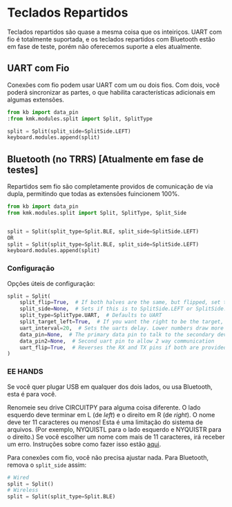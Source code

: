 # Teclados Repartidos

Teclados repartidos são quase a mesma coisa que os inteiriços. UART com fio é
totalmente suportada, e os teclados repartidos com Bluetooth estão em fase de
teste, porém não oferecemos suporte a eles atualmente.

## UART com Fio

Conexões com fio podem usar UART com um ou dois fios. Com dois, você poderá
sincronizar as partes, o que habilita características adicionais em algumas
extensões.

```python
from kb import data_pin
:from kmk.modules.split import Split, SplitType

split = Split(split_side=SplitSide.LEFT)
keyboard.modules.append(split)
```

## Bluetooth (no TRRS) [Atualmente em fase de testes]

Repartidos sem fio são completamente providos de comunicação de via dupla,
permitindo que todas as extensões fuincionem 100%.

```python
from kb import data_pin
from kmk.modules.split import Split, SplitType, Split_Side


split = Split(split_type=Split.BLE, split_side=SplitSide.LEFT)
OR
split = Split(split_type=Split.BLE, split_side=SplitSide.LEFT)
keyboard.modules.append(split)
```

### Configuração

Opções úteis de configuração:

```python
split = Split(
    split_flip=True,  # If both halves are the same, but flipped, set this True
    split_side=None,  # Sets if this is to SplitSide.LEFT or SplitSide.RIGHT, or use EE hands
    split_type=SplitType.UART,  # Defaults to UART
    split_target_left=True,  # If you want the right to be the target, change this to false
    uart_interval=20,  # Sets the uarts delay. Lower numbers draw more power
    data_pin=None,  # The primary data pin to talk to the secondary device with
    data_pin2=None,  # Second uart pin to allow 2 way communication
    uart_flip=True,  # Reverses the RX and TX pins if both are provided
)

```

### EE HANDS

Se você quer plugar USB em qualquer dos dois lados, ou usa Bluetooth, esta é
para você.

Renomeie seu drive CIRCUITPY para alguma coisa diferente. O lado esquerdo deve
terminar em L (de *left*) e o direito em R (de *right*). O nome deve ter 11
caracteres ou menos! Esta é uma limitação do sistema de arquivos. (Por exemplo,
NYQUISTL para o lado esquerdo e NYQUISTR para o direito.) Se você escolher um
nome com mais de 11 caracteres, irá receber um erro. Instruções sobre como fazer
isso estão
[aqui](https://learn.adafruit.com/welcome-to-circuitpython/the-circuitpy-drive).

Para conexões com fio, você não precisa ajustar nada. Para Bluetooth, remova o
`split_side` assim:

```python
# Wired
split = Split()
# Wireless
split = Split(split_type=Split.BLE)
```
